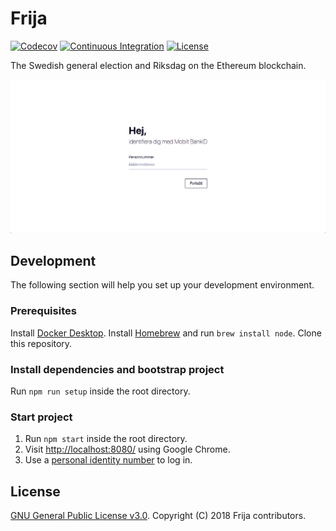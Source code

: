 # Frija

[![Codecov](https://codecov.io/gh/robshape/frija/branch/master/graph/badge.svg)](https://codecov.io/gh/robshape/frija/)
[![Continuous Integration](https://github.com/robshape/frija/workflows/Continuous%20Integration/badge.svg)](https://github.com/robshape/frija/actions/)
[![License](https://img.shields.io/github/license/robshape/frija.svg)](./LICENSE)

The Swedish general election and Riksdag on the Ethereum blockchain.

![Frija](./docs/frija.png)

## Development

The following section will help you set up your development environment.

### Prerequisites

Install [Docker Desktop](https://docker.com/products/docker-desktop/). Install [Homebrew](https://brew.sh/)
and run `brew install node`. Clone this repository.

### Install dependencies and bootstrap project

Run `npm run setup` inside the root directory.

### Start project

1. Run `npm start` inside the root directory.
2. Visit [http://localhost:8080/](http://localhost:8080/) using Google Chrome.
3. Use a [personal identity number](./docs/CREDENTIALS.md) to log in.

## License

[GNU General Public License v3.0](./LICENSE). Copyright (C) 2018 Frija contributors.
